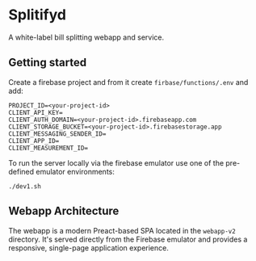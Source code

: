 # Splitifyd

A white-label bill splitting webapp and service.

## Getting started

Create a firebase project and from it create `firbase/functions/.env` and add:

```
PROJECT_ID=<your-project-id>
CLIENT_API_KEY=
CLIENT_AUTH_DOMAIN=<your-project-id>.firebaseapp.com
CLIENT_STORAGE_BUCKET=<your-project-id>.firebasestorage.app
CLIENT_MESSAGING_SENDER_ID=
CLIENT_APP_ID=
CLIENT_MEASUREMENT_ID=
```

To run the server locally via the firebase emulator use one of the pre-defined emulator environments:

```
./dev1.sh
```

## Webapp Architecture

The webapp is a modern Preact-based SPA located in the `webapp-v2` directory. It's served directly from the Firebase emulator and provides a responsive, single-page application experience.
